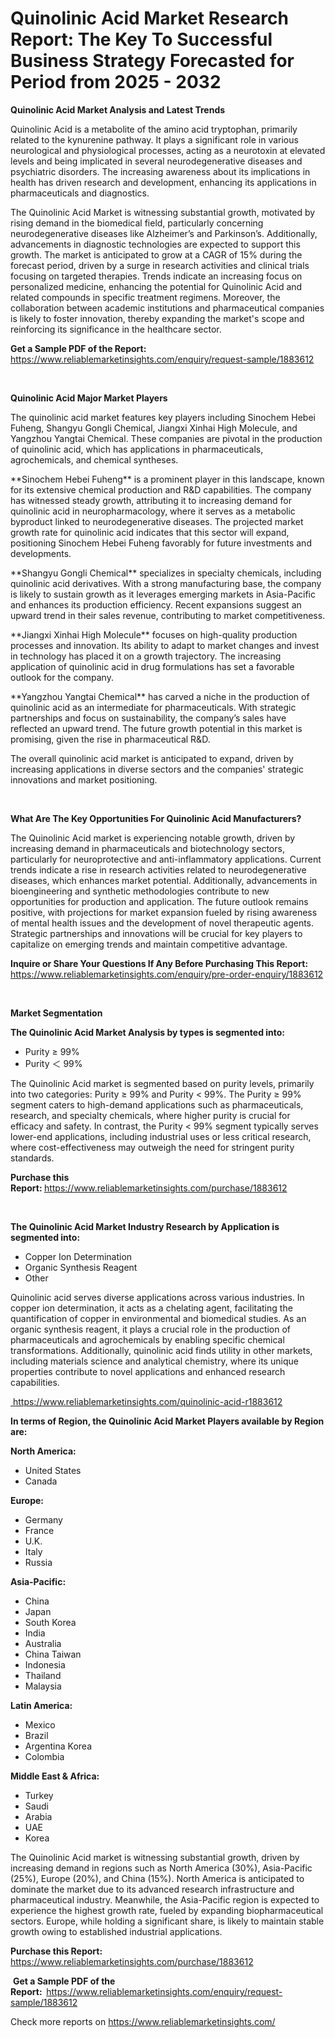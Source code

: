 <p><h1>Quinolinic Acid Market Research Report: The Key To Successful Business Strategy Forecasted for Period from 2025 - 2032</h1></p><p><strong>Quinolinic Acid Market Analysis and Latest Trends</strong></p>
<p><p>Quinolinic Acid is a metabolite of the amino acid tryptophan, primarily related to the kynurenine pathway. It plays a significant role in various neurological and physiological processes, acting as a neurotoxin at elevated levels and being implicated in several neurodegenerative diseases and psychiatric disorders. The increasing awareness about its implications in health has driven research and development, enhancing its applications in pharmaceuticals and diagnostics.</p><p>The Quinolinic Acid Market is witnessing substantial growth, motivated by rising demand in the biomedical field, particularly concerning neurodegenerative diseases like Alzheimer’s and Parkinson’s. Additionally, advancements in diagnostic technologies are expected to support this growth. The market is anticipated to grow at a CAGR of 15% during the forecast period, driven by a surge in research activities and clinical trials focusing on targeted therapies. Trends indicate an increasing focus on personalized medicine, enhancing the potential for Quinolinic Acid and related compounds in specific treatment regimens. Moreover, the collaboration between academic institutions and pharmaceutical companies is likely to foster innovation, thereby expanding the market's scope and reinforcing its significance in the healthcare sector.</p></p>
<p><strong>Get a Sample PDF of the Report:&nbsp;</strong> <a href="https://www.reliablemarketinsights.com/enquiry/request-sample/1883612?utm_campaign=2102&utm_medium=2&utm_source=Github&utm_content=ia&utm_term=02042025&utm_id=quinolinic-acid">https://www.reliablemarketinsights.com/enquiry/request-sample/1883612</a></p>
<p>&nbsp;</p>
<p><strong>Quinolinic Acid Major Market Players</strong></p>
<p><p>The quinolinic acid market features key players including Sinochem Hebei Fuheng, Shangyu Gongli Chemical, Jiangxi Xinhai High Molecule, and Yangzhou Yangtai Chemical. These companies are pivotal in the production of quinolinic acid, which has applications in pharmaceuticals, agrochemicals, and chemical syntheses.</p><p>**Sinochem Hebei Fuheng** is a prominent player in this landscape, known for its extensive chemical production and R&D capabilities. The company has witnessed steady growth, attributing it to increasing demand for quinolinic acid in neuropharmacology, where it serves as a metabolic byproduct linked to neurodegenerative diseases. The projected market growth rate for quinolinic acid indicates that this sector will expand, positioning Sinochem Hebei Fuheng favorably for future investments and developments.</p><p>**Shangyu Gongli Chemical** specializes in specialty chemicals, including quinolinic acid derivatives. With a strong manufacturing base, the company is likely to sustain growth as it leverages emerging markets in Asia-Pacific and enhances its production efficiency. Recent expansions suggest an upward trend in their sales revenue, contributing to market competitiveness.</p><p>**Jiangxi Xinhai High Molecule** focuses on high-quality production processes and innovation. Its ability to adapt to market changes and invest in technology has placed it on a growth trajectory. The increasing application of quinolinic acid in drug formulations has set a favorable outlook for the company.</p><p>**Yangzhou Yangtai Chemical** has carved a niche in the production of quinolinic acid as an intermediate for pharmaceuticals. With strategic partnerships and focus on sustainability, the company’s sales have reflected an upward trend. The future growth potential in this market is promising, given the rise in pharmaceutical R&D.</p><p>The overall quinolinic acid market is anticipated to expand, driven by increasing applications in diverse sectors and the companies' strategic innovations and market positioning.</p></p>
<p>&nbsp;</p>
<p><strong>What Are The Key Opportunities For Quinolinic Acid Manufacturers?</strong></p>
<p><p>The Quinolinic Acid market is experiencing notable growth, driven by increasing demand in pharmaceuticals and biotechnology sectors, particularly for neuroprotective and anti-inflammatory applications. Current trends indicate a rise in research activities related to neurodegenerative diseases, which enhances market potential. Additionally, advancements in bioengineering and synthetic methodologies contribute to new opportunities for production and application. The future outlook remains positive, with projections for market expansion fueled by rising awareness of mental health issues and the development of novel therapeutic agents. Strategic partnerships and innovations will be crucial for key players to capitalize on emerging trends and maintain competitive advantage.</p></p>
<p><strong>Inquire or Share Your Questions If Any Before Purchasing This Report:</strong> <a href="https://www.reliablemarketinsights.com/enquiry/pre-order-enquiry/1883612?utm_campaign=2102&utm_medium=2&utm_source=Github&utm_content=ia&utm_term=02042025&utm_id=quinolinic-acid">https://www.reliablemarketinsights.com/enquiry/pre-order-enquiry/1883612</a></p>
<p>&nbsp;</p>
<p><strong>Market Segmentation</strong></p>
<p><strong>The Quinolinic Acid Market Analysis by types is segmented into:</strong></p>
<p><ul><li>Purity ≥ 99%</li><li>Purity ＜ 99%</li></ul></p>
<p><p>The Quinolinic Acid market is segmented based on purity levels, primarily into two categories: Purity ≥ 99% and Purity < 99%. The Purity ≥ 99% segment caters to high-demand applications such as pharmaceuticals, research, and specialty chemicals, where higher purity is crucial for efficacy and safety. In contrast, the Purity < 99% segment typically serves lower-end applications, including industrial uses or less critical research, where cost-effectiveness may outweigh the need for stringent purity standards.</p></p>
<p><strong>Purchase this Report:&nbsp;</strong><a href="https://www.reliablemarketinsights.com/purchase/1883612?utm_campaign=2102&utm_medium=2&utm_source=Github&utm_content=ia&utm_term=02042025&utm_id=quinolinic-acid">https://www.reliablemarketinsights.com/purchase/1883612</a></p>
<p>&nbsp;</p>
<p><strong>The Quinolinic Acid Market Industry Research by Application is segmented into:</strong></p>
<p><ul><li>Copper Ion Determination</li><li>Organic Synthesis Reagent</li><li>Other</li></ul></p>
<p><p>Quinolinic acid serves diverse applications across various industries. In copper ion determination, it acts as a chelating agent, facilitating the quantification of copper in environmental and biomedical studies. As an organic synthesis reagent, it plays a crucial role in the production of pharmaceuticals and agrochemicals by enabling specific chemical transformations. Additionally, quinolinic acid finds utility in other markets, including materials science and analytical chemistry, where its unique properties contribute to novel applications and enhanced research capabilities.</p></p>
<p><a href="https://www.reliablemarketinsights.com/quinolinic-acid-r1883612?utm_campaign=2102&utm_medium=2&utm_source=Github&utm_content=ia&utm_term=02042025&utm_id=quinolinic-acid">&nbsp;https://www.reliablemarketinsights.com/quinolinic-acid-r1883612</a></p>
<p><strong>In terms of Region, the Quinolinic Acid Market Players available by Region are:</strong></p>
<p>
    <p> <strong> North America: </strong>
        <ul>
            <li>United States</li>
            <li>Canada</li>
        </ul>
        </p> 
    <p> <strong> Europe: </strong>
        <ul>
            <li>Germany</li>
            <li>France</li>
            <li>U.K.</li>
            <li>Italy</li>
            <li>Russia</li>
        </ul>
        </p> 
    <p> <strong> Asia-Pacific: </strong>
        <ul>
            <li>China</li>
            <li>Japan</li>
            <li>South Korea</li>
            <li>India</li>
            <li>Australia</li>
            <li>China Taiwan</li>
            <li>Indonesia</li>
            <li>Thailand</li>
            <li>Malaysia</li>
        </ul>
        </p> 
    <p> <strong> Latin America: </strong>
        <ul>
            <li>Mexico</li>
            <li>Brazil</li>
            <li>Argentina Korea</li>
            <li>Colombia</li>
        </ul>
        </p> 
    <p> <strong> Middle East & Africa: </strong>
        <ul>
            <li>Turkey</li>
            <li>Saudi</li>
            <li>Arabia</li>
            <li>UAE</li>
            <li>Korea</li>
        </ul>
    </p>
    </p>
<p><p>The Quinolinic Acid market is witnessing substantial growth, driven by increasing demand in regions such as North America (30%), Asia-Pacific (25%), Europe (20%), and China (15%). North America is anticipated to dominate the market due to its advanced research infrastructure and pharmaceutical industry. Meanwhile, the Asia-Pacific region is expected to experience the highest growth rate, fueled by expanding biopharmaceutical sectors. Europe, while holding a significant share, is likely to maintain stable growth owing to established industrial applications.</p></p>
<p><strong>Purchase this Report: </strong><a href="https://www.reliablemarketinsights.com/purchase/1883612?utm_campaign=2102&utm_medium=2&utm_source=Github&utm_content=ia&utm_term=02042025&utm_id=quinolinic-acid">https://www.reliablemarketinsights.com/purchase/1883612</a></p>
<p>&nbsp;<strong>Get a Sample PDF of the Report:&nbsp;&nbsp;</strong><a href="https://www.reliablemarketinsights.com/enquiry/request-sample/1883612?utm_campaign=2102&utm_medium=2&utm_source=Github&utm_content=ia&utm_term=02042025&utm_id=quinolinic-acid">https://www.reliablemarketinsights.com/enquiry/request-sample/1883612</a></p>
<p><strong></strong></p>
<p>Check more reports on <a href="https://www.reliablemarketinsights.com/?utm_campaign=2102&utm_medium=2&utm_source=Github&utm_content=ia&utm_term=02042025&utm_id=quinolinic-acid">https://www.reliablemarketinsights.com/</a></p>